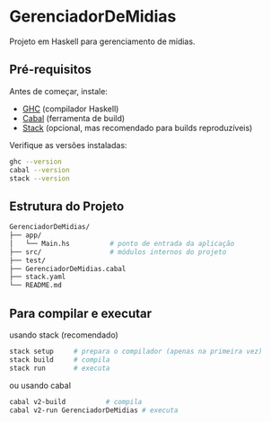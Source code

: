 # GerenciadorDeMidias

Projeto em Haskell para gerenciamento de mídias.

## Pré-requisitos

Antes de começar, instale:

- [GHC](https://www.haskell.org/ghc/) (compilador Haskell)
- [Cabal](https://www.haskell.org/cabal/) (ferramenta de build)
- [Stack](https://haskellstack.org) (opcional, mas recomendado para builds reproduzíveis)

Verifique as versões instaladas:

```bash
ghc --version
cabal --version
stack --version

```

## Estrutura do Projeto

```bash
GerenciadorDeMidias/
├── app/
│   └── Main.hs          # ponto de entrada da aplicação
├── src/                 # módulos internos do projeto
├── test/               
├── GerenciadorDeMidias.cabal
├── stack.yaml
└── README.md
```


## Para compilar e executar
usando stack (recomendado)

```bash
stack setup     # prepara o compilador (apenas na primeira vez)
stack build     # compila
stack run       # executa
 ```
ou usando cabal
```bash
cabal v2-build          # compila
cabal v2-run GerenciadorDeMidias # executa
```
